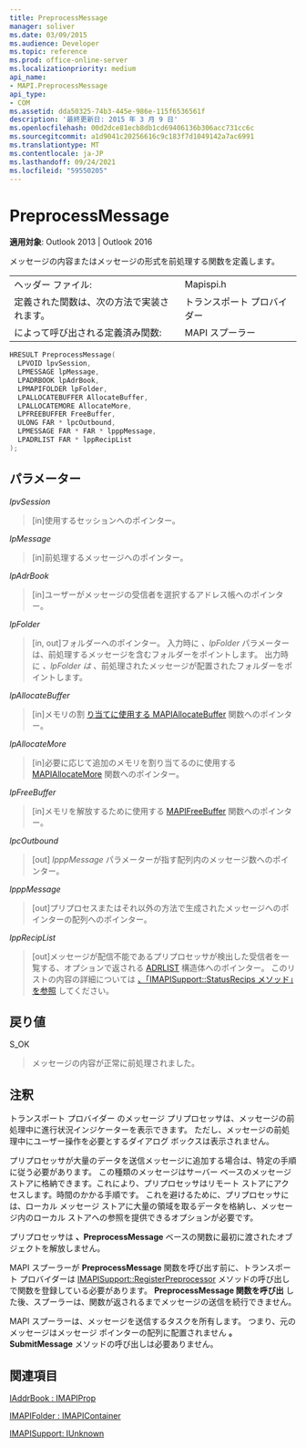 ```yaml
---
title: PreprocessMessage
manager: soliver
ms.date: 03/09/2015
ms.audience: Developer
ms.topic: reference
ms.prod: office-online-server
ms.localizationpriority: medium
api_name:
- MAPI.PreprocessMessage
api_type:
- COM
ms.assetid: dda50325-74b3-445e-986e-115f6536561f
description: '最終更新日: 2015 年 3 月 9 日'
ms.openlocfilehash: 00d2dce81ecb8db1cd69406136b306acc731cc6c
ms.sourcegitcommit: a1d9041c20256616c9c183f7d1049142a7ac6991
ms.translationtype: MT
ms.contentlocale: ja-JP
ms.lasthandoff: 09/24/2021
ms.locfileid: "59550205"
---
```

# <a name="preprocessmessage"></a>PreprocessMessage

  
  
**適用対象**: Outlook 2013 | Outlook 2016 
  
メッセージの内容またはメッセージの形式を前処理する関数を定義します。
  
|||
|:-----|:-----|
|ヘッダー ファイル:  <br/> |Mapispi.h  <br/> |
|定義された関数は、次の方法で実装されます。  <br/> |トランスポート プロバイダー  <br/> |
|によって呼び出される定義済み関数:  <br/> |MAPI スプーラー  <br/> |
   
```cpp
HRESULT PreprocessMessage(
  LPVOID lpvSession,
  LPMESSAGE lpMessage,
  LPADRBOOK lpAdrBook,
  LPMAPIFOLDER lpFolder,
  LPALLOCATEBUFFER AllocateBuffer,
  LPALLOCATEMORE AllocateMore,
  LPFREEBUFFER FreeBuffer,
  ULONG FAR * lpcOutbound,
  LPMESSAGE FAR * FAR * lpppMessage,
  LPADRLIST FAR * lppRecipList
);
```

## <a name="parameters"></a>パラメーター

 _lpvSession_
  
> [in]使用するセッションへのポインター。 
    
 _lpMessage_
  
> [in]前処理するメッセージへのポインター。 
    
 _lpAdrBook_
  
> [in]ユーザーがメッセージの受信者を選択するアドレス帳へのポインター。 
    
 _lpFolder_
  
> [in, out]フォルダーへのポインター。 入力時に  _、lpFolder_ パラメーターは、前処理するメッセージを含むフォルダーをポイントします。 出力時に  _、lpFolder は_ 、前処理されたメッセージが配置されたフォルダーをポイントします。 
    
 _lpAllocateBuffer_
  
> [in]メモリの割 [り当てに使用する MAPIAllocateBuffer](mapiallocatebuffer.md) 関数へのポインター。 
    
 _lpAllocateMore_
  
> [in]必要に応じて追加のメモリを割り当てるのに使用する [MAPIAllocateMore](mapiallocatemore.md) 関数へのポインター。 
    
 _lpFreeBuffer_
  
> [in]メモリを解放するために使用する [MAPIFreeBuffer](mapifreebuffer.md) 関数へのポインター。 
    
 _lpcOutbound_
  
> [out]  _lpppMessage_ パラメーターが指す配列内のメッセージ数へのポインター。 
    
 _lpppMessage_
  
> [out]プリプロセスまたはそれ以外の方法で生成されたメッセージへのポインターの配列へのポインター。 
    
 _lppRecipList_
  
> [out]メッセージが配信不能であるプリプロセッサが検出した受信者を一覧する、オプションで返される [ADRLIST](adrlist.md) 構造体へのポインター。 このリストの内容の詳細については [、「IMAPISupport::StatusRecips メソッド」を参照](imapisupport-statusrecips.md) してください。 
    
## <a name="return-value"></a>戻り値

S_OK
  
> メッセージの内容が正常に前処理されました。
    
## <a name="remarks"></a>注釈

トランスポート プロバイダー のメッセージ プリプロセッサは、メッセージの前処理中に進行状況インジケーターを表示できます。 ただし、メッセージの前処理中にユーザー操作を必要とするダイアログ ボックスは表示されません。 
  
プリプロセッサが大量のデータを送信メッセージに追加する場合は、特定の手順に従う必要があります。 この種類のメッセージはサーバー ベースのメッセージ ストアに格納できます。これにより、プリプロセッサはリモート ストアにアクセスします。時間のかかる手順です。 これを避けるために、プリプロセッサには、ローカル メッセージ ストアに大量の領域を取るデータを格納し、メッセージ内のローカル ストアへの参照を提供できるオプションが必要です。 
  
プリプロセッサは **、PreprocessMessage** ベースの関数に最初に渡されたオブジェクトを解放しません。 
  
MAPI スプーラーが **PreprocessMessage** 関数を呼び出す前に、トランスポート プロバイダーは [IMAPISupport::RegisterPreprocessor](imapisupport-registerpreprocessor.md) メソッドの呼び出しで関数を登録している必要があります。 **PreprocessMessage 関数を呼び出** した後、スプーラーは、関数が返されるまでメッセージの送信を続行できません。 
  
MAPI スプーラーは、メッセージを送信するタスクを所有します。 つまり、元のメッセージはメッセージ ポインターの配列に配置されません **。SubmitMessage** メソッドの呼び出しは必要ありません。 
  
## <a name="see-also"></a>関連項目



[IAddrBook : IMAPIProp](iaddrbookimapiprop.md)
  
[IMAPIFolder : IMAPIContainer](imapifolderimapicontainer.md)
  
[IMAPISupport: IUnknown](imapisupportiunknown.md)

